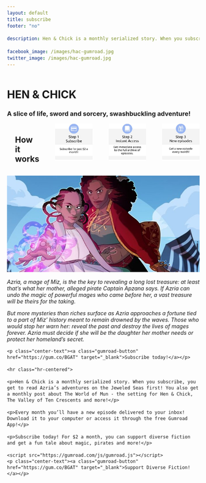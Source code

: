 ```yaml
---
layout: default
title: subscribe
footer: "no"

description: Hen & Chick is a monthly serialized story. When you subscribe, you get to read Azria’s adventures on the Jeweled Seas first! You also get a monthly post about The World of Mun - the setting for Hen & Chick, The Valley of Ten Crescents and more!

facebook_image: /images/hac-gumroad.jpg
twitter_image: /images/hac-gumroad.jpg
---
```

<div class="row">
  <div class="small-12 medium-9 columns  right center-text pad-nav">
    <div class="small-12">
    <h1>HEN &amp; CHICK</h1>
    <h3>A slice of life, sword and sorcery, swashbuckling adventure!</h3>
    </div>
  </div>
  <div class="small-12 columns medium-3 left pad-nav">
  <br>
    <h2 class="center-text">How it works</h2>
    <hr class="hr-centered">
        <div class="small-12">
            <img src="/images/misc/subscription-step1.jpg">
        </div>
        <hr class="hr-centered">
        <div class="small-12">
            <img src="/images/misc/subscription-step2.jpg">
        </div>
        <hr class="hr-centered">
        <div class="small-12">
            <img src="/images/misc/subscription-step3.jpg">
        </div>
  </div>
  <div class="small-12 medium-9 right pad-lr-15">
    <p><img src="/images/hac-gumroad.jpg" alt="Hen and Chick Gumroad image"></p>
    <p><em>Azria, a mage of Miz, is the the key to revealing a long lost treasure: at least that’s what her mother, alleged pirate Captain Apzana says. If Azria can undo the magic of powerful mages who came before her, a vast treasure will be theirs for the taking.</em></p>
    <p><em>But more mysteries than riches surface as Azria approaches a fortune tied to a part of Miz’ history meant to remain drowned by the waves. Those who would stop her warn her: reveal the past and destroy the lives of mages forever. Azria must decide if she will be the daughter her mother needs or protect her homeland’s secret. </em></p>

    <p class="center-text"><a class="gumroad-button" href="https://gum.co/BGAT" target="_blank">Subscribe today!</a></p>
    
    <hr class="hr-centered">
    
    <p>Hen & Chick is a monthly serialized story. When you subscribe, you get to read Azria’s adventures on the Jeweled Seas first! You also get a monthly post about The World of Mun - the setting for Hen & Chick, The Valley of Ten Crescents and more!</p>
    
    <p>Every month you’ll have a new episode delivered to your inbox! Download it to your computer or access it through the free Gumroad App!</p>
    
    <p>Subscribe today! For $2 a month, you can support diverse fiction and get a fun tale about magic, pirates and more!</p>
    
    <script src="https://gumroad.com/js/gumroad.js"></script>
    <p class="center-text"><a class="gumroad-button" href="https://gum.co/BGAT" target="_blank">Support Diverse Fiction!</a></p>
  </div>
</div>

